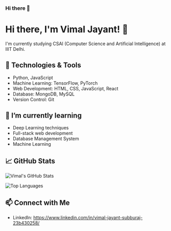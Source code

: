 ### Hi there 👋

# Hi there, I'm Vimal Jayant! 👋

I'm currently studying CSAI (Computer Science and Artificial Intelligence) at IIIT Delhi.

## 🔧 Technologies & Tools
- Python, JavaScript
- Machine Learning: TensorFlow, PyTorch
- Web Development: HTML, CSS, JavaScript, React
- Database: MongoDB, MySQL
- Version Control: Git

## 🌱 I’m currently learning
- Deep Learning techniques
- Full-stack web development
- Database Management System
- Machine Learning

## 📈 GitHub Stats
![Vimal's GitHub Stats](https://github-readme-stats.vercel.app/api?username=VimalJ5&show_icons=true&count_private=true&hide=contribs&theme=radical)

![Top Languages](https://github-readme-stats.vercel.app/api/top-langs/?username=VimalJ5&layout=compact&theme=radical)

## 📫 Connect with Me
- LinkedIn: https://www.linkedin.com/in/vimal-jayant-subburaj-23b430258/

